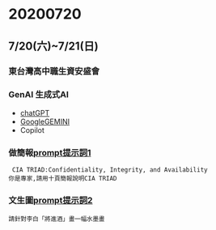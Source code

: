 # 20200720


## 7/20(六)~7/21(日)
### 東台灣高中職生資安盛會

### GenAI 生成式AI
- [chatGPT](https://chatgpt.com/)
- [GoogleGEMINI](https://gemini.google.com/app?hl=zh-TW)
- Copilot
### 做簡報[prompt提示詞1](prompt提示詞1.md)
```
 CIA TRIAD:Confidentiality, Integrity, and Availability
你是專家,請用十頁簡報說明CIA TRIAD
```
### 文生圖[prompt提示詞2](prompt提示詞2.md)
```
請針對李白「將進酒」畫一幅水墨畫
```
